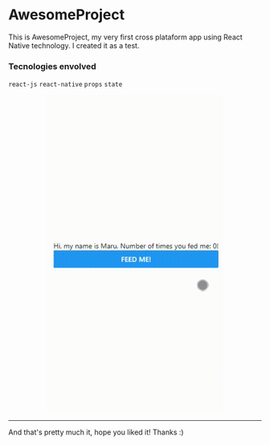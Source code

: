 # AwesomeProject

This is AwesomeProject, my very first cross plataform app using React Native technology. I created it as a test.

### Tecnologies envolved
`react-js` `react-native` `props` `state`

<p align="center">
  <kbd><img src="assets/awesomeProject.gif" width="350"/>
</p>

------

And that's pretty much it, hope you liked it! Thanks :)
